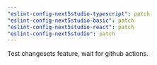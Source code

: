 ```yaml
---
"eslint-config-next5studio-typescript": patch
"eslint-config-next5studio-basic": patch
"eslint-config-next5studio-react": patch
"eslint-config-next5studio": patch
---
```


Test changesets feature, wait for github actions.

